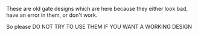 These are old gate designs which are here because they either look bad, have an error in them, or don't work.

So please DO NOT TRY TO USE THEM IF YOU WANT A WORKING DESIGN
